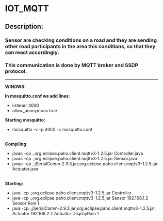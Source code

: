 # IOT_MQTT

## **Description:** <br/>

### Sensor are checking conditions on a road and they are sending other road participants in the area this conditions, so that they can react accordingly. <br/>
### This communication is done by MQTT broker and SSDP protocol. <br/>

---

**WINOWS:** <br />

**In mosquitto.conf we add lines:** <br /> 
* listener 4000 <br /> 
* allow_anonymous true <br /> 

**Starting mosquitto:** <br /> 
* mosquitto -v -p 4000 -c mosquitto.conf <br /> <br /> 

**Compiling:** <br /> 
* javac -cp .;org.eclipse.paho.client.mqttv3-1.2.5.jar Controller.java <br /> 
* javac -cp .;org.eclipse.paho.client.mqttv3-1.2.5.jar Sensor.java <br /> 
* javac -cp .;jSerialComm-2.9.3.jar;org.eclipse.paho.client.mqttv3-1.2.5.jar Actuator.java <br /> <br /> 

**Starting:** <br /> 
* java -cp .;org.eclipse.paho.client.mqttv3-1.2.5.jar Controller <br /> 
* java -cp .;org.eclipse.paho.client.mqttv3-1.2.5.jar Sensor 192.168.1.2 Sensor Rain 1 <br /> 
* java -cp .;jSerialComm-2.9.3.jar;org.eclipse.paho.client.mqttv3-1.2.5.jar Actuator 192.168.2.2 Actuator DisplayRain 1 <br /> 
